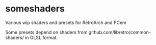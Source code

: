 # someshaders
Various wip shaders and presets for RetroArch and PCem


  Some presets depend on shaders from github.com/libretro/common-shaders/ in GLSL format.





